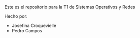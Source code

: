 Este es el repositorio para la T1 de Sistemas Operativos y Redes

Hecho por:
- Josefina Croquevielle
- Pedro Campos

